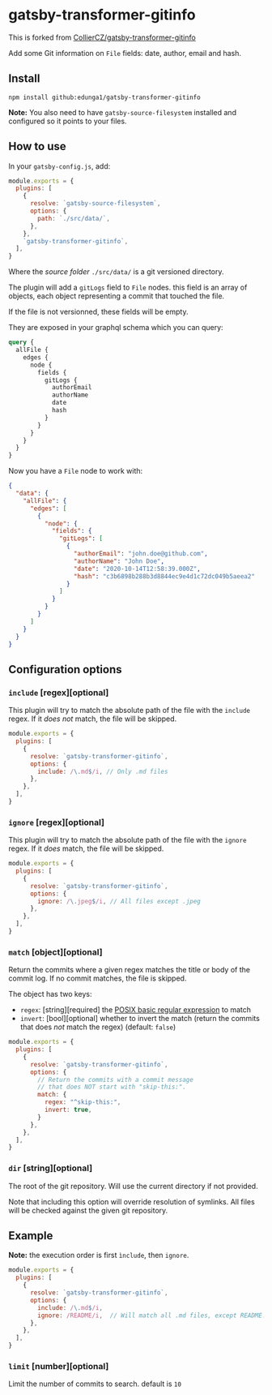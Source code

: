 # gatsby-transformer-gitinfo

This is forked from [CollierCZ/gatsby-transformer-gitinfo](https://github.com/CollierCZ/gatsby-transformer-gitinfo)

Add some Git information on `File` fields:
date, author, email and hash.

## Install

`npm install github:edunga1/gatsby-transformer-gitinfo`

**Note:** You also need to have `gatsby-source-filesystem` installed
and configured so it points to your files.

## How to use

In your `gatsby-config.js`, add:

```javascript
module.exports = {
  plugins: [
    {
      resolve: `gatsby-source-filesystem`,
      options: {
        path: `./src/data/`,
      },
    },
    `gatsby-transformer-gitinfo`,
  ],
}
```

Where the _source folder_ `./src/data/` is a git versioned directory.

The plugin will add a `gitLogs` field to `File` nodes.
this field is an array of objects, each object representing a commit that touched the file.

If the file is not versionned, these fields will be empty.

They are exposed in your graphql schema which you can query:

```graphql
query {
  allFile {
    edges {
      node {
        fields {
          gitLogs {
            authorEmail
            authorName
            date
            hash
          }
        }
      }
    }
  }
}
```

Now you have a `File` node to work with:

```json
{
  "data": {
    "allFile": {
      "edges": [
        {
          "node": {
            "fields": {
              "gitLogs": [
                {
                  "authorEmail": "john.doe@github.com",
                  "authorName": "John Doe",
                  "date": "2020-10-14T12:58:39.000Z",
                  "hash": "c3b6898b288b3d8844ec9e4d1c72dc049b5aeea2"
                }
              ]
            }
          }
        }
      ]
    }
  }
}
```

## Configuration options

### `include` \[regex]\[optional]

This plugin will try to match the absolute path of the file with the `include` regex.
If it *does not* match, the file will be skipped.

```javascript
module.exports = {
  plugins: [
    {
      resolve: `gatsby-transformer-gitinfo`,
      options: {
        include: /\.md$/i, // Only .md files
      },
    },
  ],
}
```

### `ignore` \[regex]\[optional]

This plugin will try to match the absolute path of the file with the `ignore` regex.
If it *does* match, the file will be skipped.

```javascript
module.exports = {
  plugins: [
    {
      resolve: `gatsby-transformer-gitinfo`,
      options: {
        ignore: /\.jpeg$/i, // All files except .jpeg
      },
    },
  ],
}
```

### `match` \[object]\[optional]

Return the commits where a given regex matches the title or body of the commit log.
If no commit matches, the file is skipped.

The object has two keys:

* `regex`: \[string]\[required] the [POSIX basic regular expression](https://en.wikibooks.org/wiki/Regular_Expressions/POSIX_Basic_Regular_Expressions) to match
* `invert`: \[bool]\[optional] whether to invert the match (return the commits that does *not* match the regex) (default: `false`)

```javascript
module.exports = {
  plugins: [
    {
      resolve: `gatsby-transformer-gitinfo`,
      options: {
        // Return the commits with a commit message
        // that does NOT start with "skip-this:".
        match: {
          regex: "^skip-this:",
          invert: true,
        }
      },
    },
  ],
}
```

### **`dir`** \[string]\[optional]

The root of the git repository.
Will use the current directory if not provided.

Note that including this option will override resolution of symlinks.
All files will be checked against the given git repository.

## Example

**Note:** the execution order is first `ìnclude`, then `ignore`.

```javascript
module.exports = {
  plugins: [
    {
      resolve: `gatsby-transformer-gitinfo`,
      options: {
        include: /\.md$/i,
        ignore: /README/i,  // Will match all .md files, except README.md
      },
    },
  ],
}
```

### **`limit`** \[number]\[optional]

Limit the number of commits to search. default is `10`
